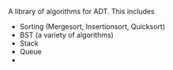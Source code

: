 A library of algorithms for ADT.
This includes
- Sorting (Mergesort, Insertionsort, Quicksort)
- BST (a variety of algorithms)
- Stack
- Queue
- 
